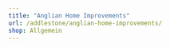```yaml
---
title: "Anglian Home Improvements"
url: /addlestone/anglian-home-improvements/
shop: Allgemein
---
```

